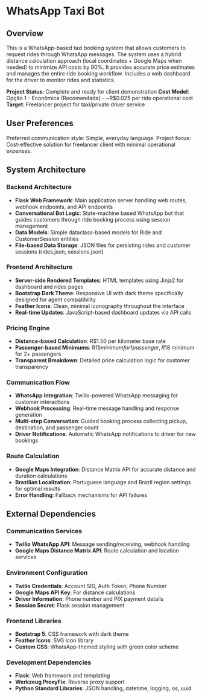 # WhatsApp Taxi Bot

## Overview

This is a WhatsApp-based taxi booking system that allows customers to request rides through WhatsApp messages. The system uses a hybrid distance calculation approach (local coordinates + Google Maps when needed) to minimize API costs by 90%. It provides accurate price estimates and manages the entire ride booking workflow. Includes a web dashboard for the driver to monitor rides and statistics.

**Project Status**: Complete and ready for client demonstration
**Cost Model**: Opção 1 - Econômica (Recomendada) - ~R$0.025 per ride operational cost
**Target**: Freelancer project for taxi/private driver service

## User Preferences

Preferred communication style: Simple, everyday language.
Project focus: Cost-effective solution for freelancer client with minimal operational expenses.

## System Architecture

### Backend Architecture
- **Flask Web Framework**: Main application server handling web routes, webhook endpoints, and API endpoints
- **Conversational Bot Logic**: State-machine based WhatsApp bot that guides customers through ride booking process using session management
- **Data Models**: Simple dataclass-based models for Ride and CustomerSession entities
- **File-based Data Storage**: JSON files for persisting rides and customer sessions (rides.json, sessions.json)

### Frontend Architecture
- **Server-side Rendered Templates**: HTML templates using Jinja2 for dashboard and rides pages
- **Bootstrap Dark Theme**: Responsive UI with dark theme specifically designed for agent compatibility
- **Feather Icons**: Clean, minimal iconography throughout the interface
- **Real-time Updates**: JavaScript-based dashboard updates via API calls

### Pricing Engine
- **Distance-based Calculation**: R$1.50 per kilometer base rate
- **Passenger-based Minimums**: R$15 minimum for 1 passenger, R$18 minimum for 2+ passengers
- **Transparent Breakdown**: Detailed price calculation logic for customer transparency

### Communication Flow
- **WhatsApp Integration**: Twilio-powered WhatsApp messaging for customer interactions
- **Webhook Processing**: Real-time message handling and response generation
- **Multi-step Conversation**: Guided booking process collecting pickup, destination, and passenger count
- **Driver Notifications**: Automatic WhatsApp notifications to driver for new bookings

### Route Calculation
- **Google Maps Integration**: Distance Matrix API for accurate distance and duration calculations
- **Brazilian Localization**: Portuguese language and Brazil region settings for optimal results
- **Error Handling**: Fallback mechanisms for API failures

## External Dependencies

### Communication Services
- **Twilio WhatsApp API**: Message sending/receiving, webhook handling
- **Google Maps Distance Matrix API**: Route calculation and location services

### Environment Configuration
- **Twilio Credentials**: Account SID, Auth Token, Phone Number
- **Google Maps API Key**: For distance calculations
- **Driver Information**: Phone number and PIX payment details
- **Session Secret**: Flask session management

### Frontend Libraries
- **Bootstrap 5**: CSS framework with dark theme
- **Feather Icons**: SVG icon library
- **Custom CSS**: WhatsApp-themed styling with green color scheme

### Development Dependencies
- **Flask**: Web framework and templating
- **Werkzeug ProxyFix**: Reverse proxy support
- **Python Standard Libraries**: JSON handling, datetime, logging, os, uuid